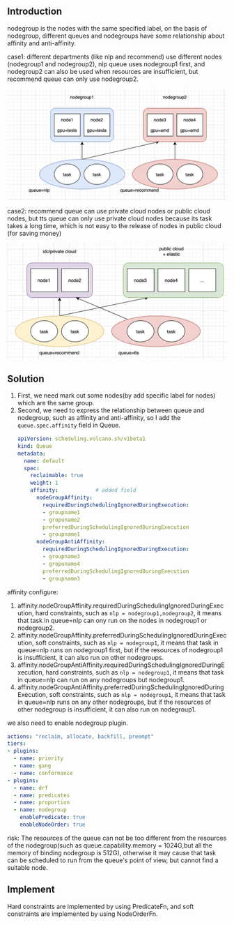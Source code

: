## Introduction

nodegroup is the nodes with the same specified label, on the basis of nodegroup, different queues and nodegroups have some relationship about affinity and anti-affinity.

case1: different departments (like nlp and recommend) use different nodes (nodegroup1 and nodegroup2), nlp queue uses nodegroup1 first, and nodegroup2 can also be used when resources are insufficient, but recommend queue can only use nodegroup2.

![](images/node-group-case-1.png)

case2: recommend queue can use private cloud nodes or public cloud nodes, but tts queue can only use private cloud nodes because its task takes a long time, which is not easy to the release of nodes in public cloud (for saving money)

![](images/node-group-case-2.png)

## Solution

1. First, we need mark out some nodes(by add specific label for nodes) which are the same group.
2. Second, we need to express the relationship between queue and nodegroup, such as affinity and anti-affinity, so I add the `queue.spec.affinity` field in Queue.
   ```yaml
   apiVersion: scheduling.volcano.sh/v1beta1
   kind: Queue
   metadata:
     name: default
     spec:
       reclaimable: true
       weight: 1
       affinity:            # added field
         nodeGroupAffinity:
           requiredDuringSchedulingIgnoredDuringExecution:
           - groupname1
           - gropuname2
           preferredDuringSchedulingIgnoredDuringExecution
           - groupname1
         nodeGroupAntiAffinity:
           requiredDuringSchedulingIgnoredDuringExecution:
           - groupname3
           - gropuname4
           preferredDuringSchedulingIgnoredDuringExecution
           - groupname3
   ```

affinity configure:
1. affinity.nodeGroupAffinity.requiredDuringSchedulingIgnoredDuringExecution, hard constraints, such as `nlp = nodegroup1,nodegroup2`, it means that task in queue=nlp can ony run on the nodes in nodegroup1 or nodegroup2.
2. affinity.nodeGroupAffinity.preferredDuringSchedulingIgnoredDuringExecution, soft constraints, such as `nlp = nodegroup1`, it means that task in queue=nlp runs on nodegroup1 first, but if the resources of nodegroup1 is insufficient, it can also run on other nodegroups.
3. affinity.nodeGroupAntiAffinity.requiredDuringSchedulingIgnoredDuringExecution, hard constraints, such as `nlp = nodegroup1`, it means that task in queue=nlp can run on any nodegroups but nodegroup1.
4. affinity.nodeGroupAntiAffinity.preferredDuringSchedulingIgnoredDuringExecution, soft constraints, such as `nlp = nodegroup1`, it means that task in queue=nlp runs on any other nodegroups, but if the resources of other nodegroup is insufficient, it can also run on nodegroup1.

we also need to enable nodegroup plugin.

```yaml
actions: "reclaim, allocate, backfill, preempt"
tiers:
- plugins:
  - name: priority
  - name: gang
  - name: conformance
- plugins:
  - name: drf
  - name: predicates
  - name: proportion
  - name: nodegroup
    enablePredicate: true
    enableNodeOrder: true
```

risk: The resources of the queue can not be too different from the resources of the nodegroup(such as queue.capability.memory = 1024G,but all the memory of binding nodegroup is 512G), otherwise it may cause that task can be scheduled to run from the queue's point of view, but cannot find a suitable node.

## Implement

Hard constraints are implemented by using PredicateFn, and soft constraints are implemented by using NodeOrderFn.
